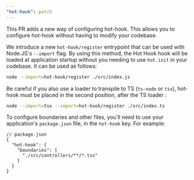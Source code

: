 ```yaml
---
"hot-hook": patch
---
```


This PR adds a new way of configuring hot-hook. This allows you to configure hot-hook without having to modify your codebase. 

We introduce a new `hot-hook/register` entrypoint that can be used with Node.JS's `--import` flag. By using this method, the Hot Hook hook will be loaded at application startup without you needing to use `hot.init` in your codebase. It can be used as follows:

```bash
node --import=hot-hook/register ./src/index.js
```

Be careful if you also use a loader to transpile to TS (`ts-node` or `tsx`), hot-hook must be placed in the second position, after the TS loader :

```bash
node --import=tsx --import=hot-hook/register ./src/index.ts
```

To configure boundaries and other files, you'll need to use your application's `package.json` file, in the `hot-hook` key. For example: 

```jsonc
// package.json
{
  "hot-hook": {
    "boundaries": [
      "./src/controllers/**/*.tsx"
    ]
  }
}
```
